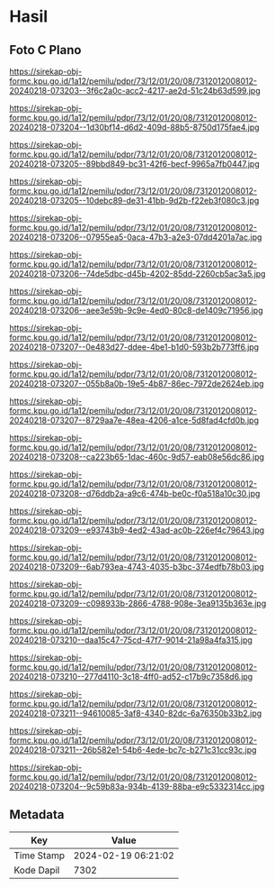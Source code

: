 # Hasil

## Foto C Plano

https://sirekap-obj-formc.kpu.go.id/1a12/pemilu/pdpr/73/12/01/20/08/7312012008012-20240218-073203--3f6c2a0c-acc2-4217-ae2d-51c24b63d599.jpg

https://sirekap-obj-formc.kpu.go.id/1a12/pemilu/pdpr/73/12/01/20/08/7312012008012-20240218-073204--1d30bf14-d6d2-409d-88b5-8750d175fae4.jpg

https://sirekap-obj-formc.kpu.go.id/1a12/pemilu/pdpr/73/12/01/20/08/7312012008012-20240218-073205--89bbd849-bc31-42f6-becf-9965a7fb0447.jpg

https://sirekap-obj-formc.kpu.go.id/1a12/pemilu/pdpr/73/12/01/20/08/7312012008012-20240218-073205--10debc89-de31-41bb-9d2b-f22eb3f080c3.jpg

https://sirekap-obj-formc.kpu.go.id/1a12/pemilu/pdpr/73/12/01/20/08/7312012008012-20240218-073206--07955ea5-0aca-47b3-a2e3-07dd4201a7ac.jpg

https://sirekap-obj-formc.kpu.go.id/1a12/pemilu/pdpr/73/12/01/20/08/7312012008012-20240218-073206--74de5dbc-d45b-4202-85dd-2260cb5ac3a5.jpg

https://sirekap-obj-formc.kpu.go.id/1a12/pemilu/pdpr/73/12/01/20/08/7312012008012-20240218-073206--aee3e59b-9c9e-4ed0-80c8-de1409c71956.jpg

https://sirekap-obj-formc.kpu.go.id/1a12/pemilu/pdpr/73/12/01/20/08/7312012008012-20240218-073207--0e483d27-ddee-4be1-b1d0-593b2b773ff6.jpg

https://sirekap-obj-formc.kpu.go.id/1a12/pemilu/pdpr/73/12/01/20/08/7312012008012-20240218-073207--055b8a0b-19e5-4b87-86ec-7972de2624eb.jpg

https://sirekap-obj-formc.kpu.go.id/1a12/pemilu/pdpr/73/12/01/20/08/7312012008012-20240218-073207--8729aa7e-48ea-4206-a1ce-5d8fad4cfd0b.jpg

https://sirekap-obj-formc.kpu.go.id/1a12/pemilu/pdpr/73/12/01/20/08/7312012008012-20240218-073208--ca223b65-1dac-460c-9d57-eab08e56dc86.jpg

https://sirekap-obj-formc.kpu.go.id/1a12/pemilu/pdpr/73/12/01/20/08/7312012008012-20240218-073208--d76ddb2a-a9c6-474b-be0c-f0a518a10c30.jpg

https://sirekap-obj-formc.kpu.go.id/1a12/pemilu/pdpr/73/12/01/20/08/7312012008012-20240218-073209--e93743b9-4ed2-43ad-ac0b-226ef4c79643.jpg

https://sirekap-obj-formc.kpu.go.id/1a12/pemilu/pdpr/73/12/01/20/08/7312012008012-20240218-073209--6ab793ea-4743-4035-b3bc-374edfb78b03.jpg

https://sirekap-obj-formc.kpu.go.id/1a12/pemilu/pdpr/73/12/01/20/08/7312012008012-20240218-073209--c098933b-2866-4788-908e-3ea9135b363e.jpg

https://sirekap-obj-formc.kpu.go.id/1a12/pemilu/pdpr/73/12/01/20/08/7312012008012-20240218-073210--daa15c47-75cd-47f7-9014-21a98a4fa315.jpg

https://sirekap-obj-formc.kpu.go.id/1a12/pemilu/pdpr/73/12/01/20/08/7312012008012-20240218-073210--277d4110-3c18-4ff0-ad52-c17b9c7358d6.jpg

https://sirekap-obj-formc.kpu.go.id/1a12/pemilu/pdpr/73/12/01/20/08/7312012008012-20240218-073211--94610085-3af8-4340-82dc-6a76350b33b2.jpg

https://sirekap-obj-formc.kpu.go.id/1a12/pemilu/pdpr/73/12/01/20/08/7312012008012-20240218-073211--26b582e1-54b6-4ede-bc7c-b271c31cc93c.jpg

https://sirekap-obj-formc.kpu.go.id/1a12/pemilu/pdpr/73/12/01/20/08/7312012008012-20240218-073204--9c59b83a-934b-4139-88ba-e9c5332314cc.jpg


## Metadata

| Key        | Value               |
| ---------- | ------------------- |
| Time Stamp | 2024-02-19 06:21:02 |
| Kode Dapil | 7302                |



